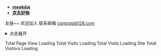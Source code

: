 - **[meekdai](https://blog.meekdai.com/)**
- **[京东好物](https://zyhongkong.github.io/jd/)**

友链~~
欢迎加入
联系邮箱
[cqmzgg@126.com](cqmzgg@126.com)
<details>
<summary>点击展开</summary>

一年12块！两年20块！！！这机场你可见过，我是入了，真香！[一元机场](https://xn--4gq62f52gdss.ink/#/register?code=I7Ojo5pG)
</details>

Total Page View <span id="busuanzi_value_page_pv">Loading</span>
Total Visits <span id="busuanzi_value_site_pv">Loading</span>
Total Visits <span id="busuanzi_value_site_pv">Loading</span>
Site Total Visitors <span id="busuanzi_value_site_uv">Loading</span>

<!-- ##{"script":"<script defer src="https://cn.vercount.one/js"></script>"}## -->